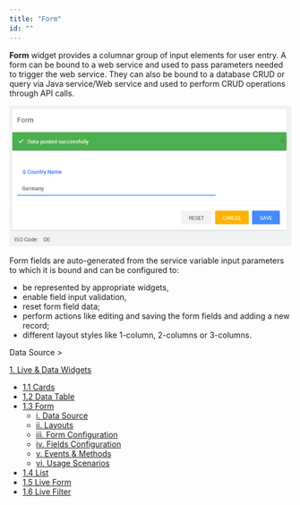 ```yaml
---
title: "Form"
id: ""
---
```


**Form** widget provides a columnar group of input elements for user entry. A form can be bound to a web service and used to pass parameters needed to trigger the web service. They can also be bound to a database CRUD or query via Java service/Web service and used to perform CRUD operations through API calls.

[![](../../../../assets/Form_run.png)](../../../../assets/Form_run.png)

Form fields are auto-generated from the service variable input parameters to which it is bound and can be configured to:

- be represented by appropriate widgets,
- enable field input validation,
- reset form field data;
- perform actions like editing and saving the form fields and adding a new record;
- different layout styles like 1-column, 2-columns or 3-columns.

Data Source >

[1\. Live & Data Widgets](/learn/app-development/widgets/widget-library/#data-live)

- [1.1 Cards](/learn/app-development/widgets/datalive/cards/)
- [1.2 Data Table](/learn/app-development/widgets/datalive/data-table/)
- [1.3 Form](/learn/app-development/widgets/datalive/form/)
    - [i. Data Source](/learn/app-development/widgets/datalive/form/form-data-source/)
    - [ii. Layouts](/learn/app-development/widgets/datalive/form/form-layouts/)
    - [iii. Form Configuration](/learn/app-development/widgets/datalive/form/form-configurations/)
    - [iv. Fields Configuration](/learn/app-development/widgets/datalive/form/form-fields-configuration/)
    - [v. Events & Methods](/learn/app-development/widgets/datalive/form/form-events-methods/)
    - [vi. Usage Scenarios](/learn/app-development/widgets/datalive/form/form-usage-scenarios/)
- [1.4 List](/learn/app-development/widgets/datalive/list/)
- [1.5 Live Form](/learn/app-development/widgets/datalive/live-form/)
- [1.6 Live Filter](/learn/app-development/widgets/datalive/live-filter/)
